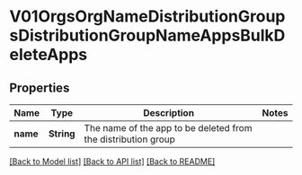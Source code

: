 # V01OrgsOrgNameDistributionGroupsDistributionGroupNameAppsBulkDeleteApps

## Properties
Name | Type | Description | Notes
------------ | ------------- | ------------- | -------------
**name** | **String** | The name of the app to be deleted from the distribution group | 

[[Back to Model list]](../README.md#documentation-for-models) [[Back to API list]](../README.md#documentation-for-api-endpoints) [[Back to README]](../README.md)


